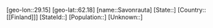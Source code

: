 ﻿---
location: [62.18,29.15]
type: City
tags:
- geo/City


SpocWebEntityId: 33983
isDeleted: false
confidential: public

---
[geo-lon::29.15]
[geo-lat::62.18]
[name::Savonrauta]
[State::]
[Country::[[Finland]]]
[StateId::]
[Population::]
[Unknown::]

